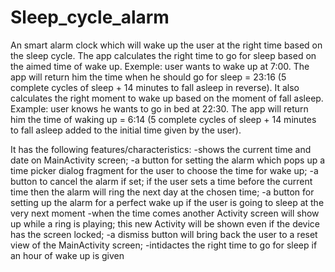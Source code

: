# Sleep_cycle_alarm
An smart alarm clock which will wake up the user at the right time based on the sleep cycle.
The app calculates the right time to go for sleep based on the aimed time of wake up.
Exemple: user wants to wake up at 7:00. The app will return him the time when he should go for sleep = 23:16 (5 complete cycles of sleep + 14 minutes to fall asleep in reverse).
It also calculates the right moment to wake up based on the moment of fall asleep. 
Example: user knows he wants to go in bed at 22:30. The app will return him the time of waking up = 6:14 (5 complete cycles of sleep + 14 minutes to fall asleep added to the initial time given by the user).

It has the following features/characteristics:
-shows the current time and date on MainActivity screen; 
-a button for setting the alarm which pops up a time picker dialog fragment for the user to choose the time for wake up; 
-a button to cancel the alarm if set; if the user sets a time before the current time then the alarm will ring the next day at the chosen time;
-a button for setting up the alarm for a perfect wake up if the user is going to sleep at the very next moment
-when the time comes another Activity screen will show up while a ring is playing; this new Activity will be shown even if the device has the screen locked; 
-a dismiss button will bring back the user to a reset view of the MainActivity screen;
-intidactes the right time to go for sleep if an hour of wake up is given
